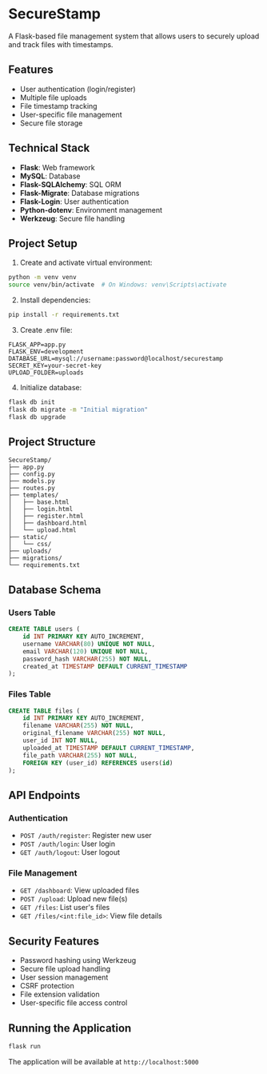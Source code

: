 # SecureStamp
A Flask-based file management system that allows users to securely upload and track files with timestamps.

## Features
- User authentication (login/register)
- Multiple file uploads
- File timestamp tracking
- User-specific file management
- Secure file storage

## Technical Stack
- **Flask**: Web framework
- **MySQL**: Database
- **Flask-SQLAlchemy**: SQL ORM
- **Flask-Migrate**: Database migrations
- **Flask-Login**: User authentication
- **Python-dotenv**: Environment management
- **Werkzeug**: Secure file handling

## Project Setup

1. Create and activate virtual environment:
```bash
python -m venv venv
source venv/bin/activate  # On Windows: venv\Scripts\activate
```

2. Install dependencies:
```bash
pip install -r requirements.txt
```

3. Create .env file:
```env
FLASK_APP=app.py
FLASK_ENV=development
DATABASE_URL=mysql://username:password@localhost/securestamp
SECRET_KEY=your-secret-key
UPLOAD_FOLDER=uploads
```

4. Initialize database:
```bash
flask db init
flask db migrate -m "Initial migration"
flask db upgrade
```

## Project Structure
```
SecureStamp/
├── app.py
├── config.py
├── models.py
├── routes.py
├── templates/
│   ├── base.html
│   ├── login.html
│   ├── register.html
│   ├── dashboard.html
│   └── upload.html
├── static/
│   └── css/
├── uploads/
├── migrations/
└── requirements.txt
```

## Database Schema

### Users Table
```sql
CREATE TABLE users (
    id INT PRIMARY KEY AUTO_INCREMENT,
    username VARCHAR(80) UNIQUE NOT NULL,
    email VARCHAR(120) UNIQUE NOT NULL,
    password_hash VARCHAR(255) NOT NULL,
    created_at TIMESTAMP DEFAULT CURRENT_TIMESTAMP
);
```

### Files Table
```sql
CREATE TABLE files (
    id INT PRIMARY KEY AUTO_INCREMENT,
    filename VARCHAR(255) NOT NULL,
    original_filename VARCHAR(255) NOT NULL,
    user_id INT NOT NULL,
    uploaded_at TIMESTAMP DEFAULT CURRENT_TIMESTAMP,
    file_path VARCHAR(255) NOT NULL,
    FOREIGN KEY (user_id) REFERENCES users(id)
);
```

## API Endpoints

### Authentication
- `POST /auth/register`: Register new user
- `POST /auth/login`: User login
- `GET /auth/logout`: User logout

### File Management
- `GET /dashboard`: View uploaded files
- `POST /upload`: Upload new file(s)
- `GET /files`: List user's files
- `GET /files/<int:file_id>`: View file details

## Security Features
- Password hashing using Werkzeug
- Secure file upload handling
- User session management
- CSRF protection
- File extension validation
- User-specific file access control

## Running the Application
```bash
flask run
```
The application will be available at `http://localhost:5000`